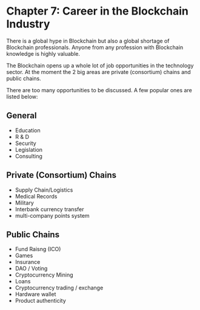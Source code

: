 # Chapter 7: Career in the Blockchain Industry

There is a global hype in Blockchain but also a global shortage of Blockchain professionals. Anyone from any profession with Blockchain knowledge is highly valuable.

The Blockchain opens up a whole lot of job opportunities in the technology sector. At the moment the 2 big areas are private (consortium) chains and public chains.

There are too many opportunities to be discussed. A few popular ones are listed below:

## General

* Education
* R & D
* Security
* Legislation
* Consulting

## Private (Consortium) Chains

* Supply Chain/Logistics
* Medical Records
* Military
* Interbank currency transfer
* multi-company points system

## Public Chains

* Fund Raisng (ICO)
* Games
* Insurance
* DAO / Voting
* Cryptocurrency Mining
* Loans
* Cryptocurrency trading / exchange
* Hardware wallet
* Product authenticity
